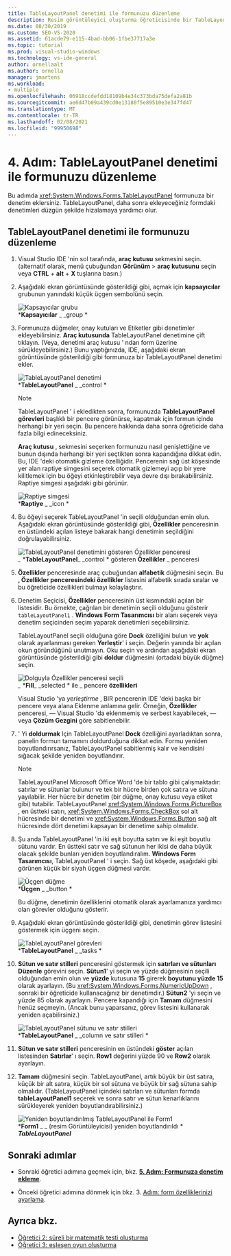 ```yaml
---
title: TableLayoutPanel denetimi ile formunuzu düzenleme
description: Resim görüntüleyici oluşturma öğreticisinde bir TableLayoutPanel denetimiyle formunuzu düzenleyin.
ms.date: 08/30/2019
ms.custom: SEO-VS-2020
ms.assetid: 61acde79-e115-4bad-bb06-1fbe37717a3e
ms.topic: tutorial
ms.prod: visual-studio-windows
ms.technology: vs-ide-general
author: ornellaalt
ms.author: ornella
manager: jmartens
ms.workload:
- multiple
ms.openlocfilehash: 06918ccdefdd18109b4e34c373bda75defa2a81b
ms.sourcegitcommit: ae6d47b09a439cd0e13180f5e89510e3e347fd47
ms.translationtype: MT
ms.contentlocale: tr-TR
ms.lasthandoff: 02/08/2021
ms.locfileid: "99950698"
---
```

# <a name="step-4-lay-out-your-form-with-a-tablelayoutpanel-control"></a>4. Adım: TableLayoutPanel denetimi ile formunuzu düzenleme

Bu adımda <xref:System.Windows.Forms.TableLayoutPanel> formunuza bir denetim eklersiniz. TableLayoutPanel, daha sonra ekleyeceğiniz formdaki denetimleri düzgün şekilde hizalamaya yardımcı olur.

## <a name="how-to-lay-out-your-form-with-a-tablelayoutpanel-control"></a>TableLayoutPanel denetimi ile formunuzu düzenleme

1. Visual Studio IDE 'nin sol tarafında, **araç kutusu** sekmesini seçin. (alternatif olarak, menü çubuğundan **Görünüm**  >  **araç kutusunu** seçin veya **CTRL** + **alt** + **X** tuşlarına basın.)

1. Aşağıdaki ekran görüntüsünde gösterildiği gibi, açmak için **kapsayıcılar** grubunun yanındaki küçük üçgen sembolünü seçin.

     ![Kapsayıcılar grubu](../ide/media/express_toolbox.png)<br>
***Kapsayıcılar** _ _group *

1. Formunuza düğmeler, onay kutuları ve Etiketler gibi denetimler ekleyebilirsiniz. **Araç kutusunda** TableLayoutPanel denetimine çift tıklayın. (Veya, denetimi araç kutusu ' ndan form üzerine sürükleyebilirsiniz.) Bunu yaptığınızda, IDE, aşağıdaki ekran görüntüsünde gösterildiği gibi formunuza bir TableLayoutPanel denetimi ekler.

     ![TableLayoutPanel denetimi](../ide/media/express_formtablelayout.png)<br>
***TableLayoutPanel** _ _control *

    > [!NOTE]
    > TableLayoutPanel ' i ekledikten sonra, formunuzda **TableLayoutPanel görevleri** başlıklı bir pencere görünürse, kapatmak için formun içinde herhangi bir yeri seçin. Bu pencere hakkında daha sonra öğreticide daha fazla bilgi edineceksiniz.

     **Araç kutusu** , sekmesini seçerken formunuzu nasıl genişlettiğine ve bunun dışında herhangi bir yeri seçtikten sonra kapandığına dikkat edin. Bu, IDE 'deki otomatik gizleme özelliğidir. Pencerenin sağ üst köşesinde yer alan raptiye simgesini seçerek otomatik gizlemeyi açıp bir yere kilitlemek için bu öğeyi etkinleştirebilir veya devre dışı bırakabilirsiniz. Raptiye simgesi aşağıdaki gibi görünür.

     ![Raptiye simgesi](../ide/media/express_pushpintoolbox.png)<br>
***Raptiye** _ _icon *

1. Bu öğeyi seçerek TableLayoutPanel 'in seçili olduğundan emin olun. Aşağıdaki ekran görüntüsünde gösterildiği gibi, **Özellikler** penceresinin en üstündeki açılan listeye bakarak hangi denetimin seçildiğini doğrulayabilirsiniz.

     ![TableLayoutPanel denetimini gösteren Özellikler penceresi](../ide/media/express_controlspropwin.png)<br>
*_* ***TableLayoutPanel**_ _control * gösteren **Özellikler** _ penceresi

1. **Özellikler** penceresinde araç çubuğundan **alfabetik** düğmesini seçin. Bu **, Özellikler penceresindeki özellikler** listesini alfabetik sırada sıralar ve bu öğreticide özellikleri bulmayı kolaylaştırır.

1. Denetim Seçicisi, **Özellikler** penceresinin üst kısmındaki açılan bir listesidir. Bu örnekte, çağrılan bir denetimin seçili olduğunu gösterir `tableLayoutPanel1` . **Windows Form Tasarımcısı** bir alanı seçerek veya denetim seçicinden seçim yaparak denetimleri seçebilirsiniz.

   TableLayoutPanel seçili olduğuna göre **Dock** özelliğini bulun ve **yok** olarak ayarlanması gereken **Yerleştir**' i seçin. Değerin yanında bir açılan okun göründüğünü unutmayın. Oku seçin ve ardından aşağıdaki ekran görüntüsünde gösterildiği gibi **doldur** düğmesini (ortadaki büyük düğme) seçin.

     ![Dolguyla Özellikler penceresi seçili](../ide/media/express_docktable.png)<br>
*_* ***Fill**_ _selected * ile _ pencere **özellikleri**

     Visual Studio 'ya *yerleştirme* , BIR pencerenin IDE 'deki başka bir pencere veya alana Eklenme anlamına gelir. Örneğin, **Özellikler** penceresi, &mdash; Visual Studio 'da eklenmemiş ve serbest kayabilecek, &mdash; veya **Çözüm Gezgini** göre sabitlenebilir.

1. ' Yi **doldurmak** Için TableLayoutPanel **Dock** özelliğini ayarladıktan sonra, panelin formun tamamını doldurduğuna dikkat edin. Formu yeniden boyutlandırırsanız, TableLayoutPanel sabitlenmiş kalır ve kendisini sığacak şekilde yeniden boyutlandırır.

    > [!NOTE]
    > TableLayoutPanel Microsoft Office Word 'de bir tablo gibi çalışmaktadır: satırlar ve sütunlar bulunur ve tek bir hücre birden çok satıra ve sütuna yayılabilir. Her hücre bir denetim (bir düğme, onay kutusu veya etiket gibi) tutabilir. TableLayoutPanel <xref:System.Windows.Forms.PictureBox> , en üstteki satırı, <xref:System.Windows.Forms.CheckBox> sol alt hücresinde bir denetimi ve <xref:System.Windows.Forms.Button> sağ alt hücresinde dört denetimi kapsayan bir denetime sahip olmalıdır.

1. Şu anda TableLayoutPanel 'in iki eşit boyutta satırı ve iki eşit boyutlu sütunu vardır. En üstteki satır ve sağ sütunun her ikisi de daha büyük olacak şekilde bunları yeniden boyutlandıralım. **Windows Form Tasarımcısı**, TableLayoutPanel ' i seçin. Sağ üst köşede, aşağıdaki gibi görünen küçük bir siyah üçgen düğmesi vardır.

     ![Üçgen düğme](../ide/media/express_iconblacktriangle.gif)<br>
***Üçgen** _ _button *

     Bu düğme, denetimin özelliklerini otomatik olarak ayarlamanıza yardımcı olan görevler olduğunu gösterir.

1. Aşağıdaki ekran görüntüsünde gösterildiği gibi, denetimin görev listesini göstermek için üçgeni seçin.

     ![TableLayoutPanel görevleri](../ide/media/express_tablepanel.png)<br>
***TableLayoutPanel** _ _tasks *

1. **Sütun ve satır stilleri** penceresini göstermek için **satırları ve sütunları Düzenle** görevini seçin. **Sütun1**' yi seçin ve yüzde düğmesinin seçili olduğundan emin olun ve **yüzde** kutusuna **15** girerek **boyutunu yüzde 15** olarak ayarlayın. (Bu <xref:System.Windows.Forms.NumericUpDown> , sonraki bir öğreticide kullanacağınız bir denetimdir.) **Sütun2** 'yi seçin ve yüzde 85 olarak ayarlayın. Pencere kapandığı için **Tamam** düğmesini henüz seçmeyin. (Ancak bunu yaparsanız, görev listesini kullanarak yeniden açabilirsiniz.)

     ![TableLayoutPanel sütunu ve satır stilleri](../ide/media/vs_tablelayoutpanel_setup.png)<br>
***TableLayoutPanel** _ _column ve satır stilleri *

1. **Sütun ve satır stilleri** penceresinin en üstündeki **göster** açılan listesinden **Satırlar**' ı seçin. **Row1** değerini yüzde 90 ve **Row2** olarak ayarlayın.

1. **Tamam** düğmesini seçin. TableLayoutPanel, artık büyük bir üst satıra, küçük bir alt satıra, küçük bir sol sütuna ve büyük bir sağ sütuna sahip olmalıdır. (TableLayoutPanel içindeki satırları ve sütunları formda **tableLayoutPanel1** seçerek ve sonra satır ve sütun kenarlıklarını sürükleyerek yeniden boyutlandırabilirsiniz.)

     ![Yeniden boyutlandırılmış TableLayoutPanel ile Form1](../ide/media/vs_formafterlayoutpanel.png)<br>
***Form1** _ _ (resim Görüntüleyicisi) yeniden boyutlandırıldı * ***TableLayoutPanel***

## <a name="next-steps"></a>Sonraki adımlar

* Sonraki öğretici adımına geçmek için, bkz. **[5. Adım: Formunuza denetim ekleme](../ide/step-5-add-controls-to-your-form.md)**.

* Önceki öğretici adımına dönmek için bkz. 3. [Adım: form özelliklerinizi ayarlama](../ide/step-3-set-your-form-properties.md).

## <a name="see-also"></a>Ayrıca bkz.

* [Öğretici 2: süreli bir matematik testi oluşturma](tutorial-2-create-a-timed-math-quiz.md)
* [Öğretici 3: eşleşen oyun oluşturma](tutorial-3-create-a-matching-game.md)
